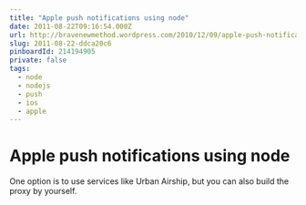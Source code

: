 ```yaml
---
title: "Apple push notifications using node"
date: 2011-08-22T09:16:54.000Z
url: http://bravenewmethod.wordpress.com/2010/12/09/apple-push-notifications-with-node-js/
slug: 2011-08-22-ddca20c6
pinboardId: 214194905
private: false
tags:
  - node
  - nodejs
  - push
  - ios
  - apple
---
```


# Apple push notifications using node

One option is to use services like Urban Airship, but you can also build the proxy by yourself.
